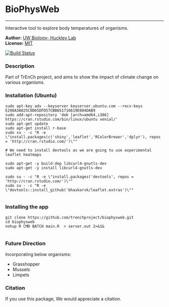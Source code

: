# BioPhysWeb
--------------------------------------------------------------

Interactive tool to explore body temperatures of organisms.

**Author:** [UW Biology- Huckley Lab](https://trenchproject.github.io)<br>
**License:** [MIT](http://opensource.org/licenses/MIT)<br>

[![Build Status](https://travis-ci.org/trenchproject/biophysweb.svg?branch=master)](https://travis-ci.org/trenchproject/biophysweb)



### Description

Part of TrEnCh project, and aims to show the impact of climate change on various organisms.

### Installation (Ubuntu)


```
sudo apt-key adv --keyserver keyserver.ubuntu.com --recv-keys E298A3A825C0D65DFD57CBB651716619E084DAB9
sudo add-apt-repository 'deb [arch=amd64,i386] https://cran.rstudio.com/bin/linux/ubuntu xenial/'
sudo apt-get update
sudo apt-get install r-base
sudo su - -c "R -e \"install.packages(c('shiny','leaflet','RColorBrewer','dplyr'), repos = 'http://cran.rstudio.com/')\""

# We need to install devtools as we are going to use experimental leaflet heatmaps

sudo apt-get -y build-dep libcurl4-gnutls-dev
sudo apt-get -y install libcurl4-gnutls-dev

sudo su - -c "R -e \"install.packages('devtools', repos = 'http://cran.rstudio.com/')\""
sudo su - -c "R -e \"devtools::install_github('bhaskarvk/leaflet.extras')\""
 
```


### Installing the app

```{r}
git clone https://github.com/trenchproject/biophysweb.git
cd biophysweb
nohup R CMD BATCH main.R  > server.out 2>&1&


```

### Future Direction

Incorporating below organisms:
* Grasshopper
* Mussels
* Limpets

### Citation

If you use this package, We would appreciate a citation. 

